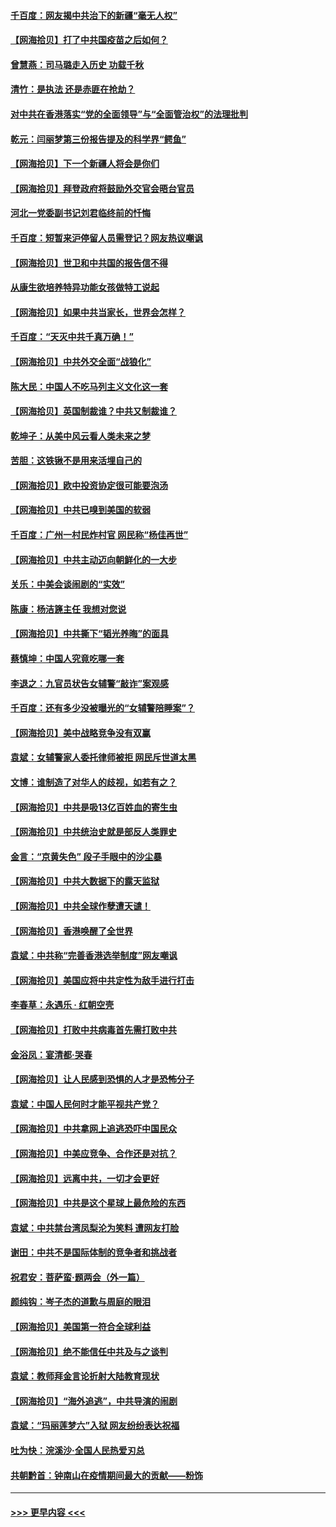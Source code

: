 #### [千百度：网友揭中共治下的新疆“毫无人权”](../pages/nsc993/n12858385.md?t=04051251) 
#### [【网海拾贝】打了中共国疫苗之后如何？](../pages/nsc993/n12857866.md?t=04051251) 
#### [曾慧燕：司马璐走入历史 功载千秋](../pages/nsc993/n12856996.md?t=04051251) 
#### [清竹：是执法 还是赤匪在抢劫？](../pages/nsc993/n12856952.md?t=04051251) 
#### [对中共在香港落实“党的全面领导”与“全面管治权”的法理批判](../pages/nsc993/n12856929.md?t=04051251) 
#### [乾元：闫丽梦第三份报告提及的科学界“鳄鱼”](../pages/nsc993/n12855985.md?t=04051251) 
#### [【网海拾贝】下一个新疆人将会是你们](../pages/nsc993/n12855864.md?t=04051251) 
#### [【网海拾贝】拜登政府将鼓励外交官会晤台官员](../pages/nsc993/n12853615.md?t=04051251) 
#### [河北一党委副书记刘君临终前的忏悔](../pages/nsc993/n12849420.md?t=04051251) 
#### [千百度：短暂来沪停留人员需登记？网友热议嘲讽](../pages/nsc993/n12853497.md?t=04051251) 
#### [【网海拾贝】世卫和中共国的报告信不得](../pages/nsc993/n12850902.md?t=04051251) 
#### [从康生欲培养特异功能女孩做特工说起](../pages/nsc993/n12849289.md?t=04051251) 
#### [【网海拾贝】如果中共当家长，世界会怎样？](../pages/nsc993/n12848436.md?t=04051251) 
#### [千百度：“天灭中共千真万确！”](../pages/nsc993/n12845659.md?t=04051251) 
#### [【网海拾贝】中共外交全面“战狼化”](../pages/nsc993/n12845607.md?t=04051251) 
#### [陈大民：中国人不吃马列主义文化这一套](../pages/nsc993/n12842496.md?t=04051251) 
#### [【网海拾贝】英国制裁谁？中共又制裁谁？](../pages/nsc993/n12840909.md?t=04051251) 
#### [乾坤子：从美中风云看人类未来之梦](../pages/nsc993/n12840590.md?t=04051251) 
#### [苦胆：这铁锹不是用来活埋自己的](../pages/nsc993/n12839512.md?t=04051251) 
#### [【网海拾贝】欧中投资协定很可能要泡汤](../pages/nsc993/n12835122.md?t=04051251) 
#### [【网海拾贝】中共已嗅到美国的软弱](../pages/nsc993/n12832411.md?t=04051251) 
#### [千百度：广州一村民炸村官 网民称“杨佳再世”](../pages/nsc993/n12832380.md?t=04051251) 
#### [【网海拾贝】中共主动迈向朝鲜化的一大步](../pages/nsc993/n12829887.md?t=04051251) 
#### [关乐：中美会谈闹剧的“实效”](../pages/nsc993/n12826698.md?t=04051251) 
#### [陈康：杨洁篪主任  我想对您说](../pages/nsc993/n12826609.md?t=04051251) 
#### [【网海拾贝】中共撕下“韬光养晦”的面具](../pages/nsc993/n12826459.md?t=04051251) 
#### [蔡慎坤：中国人究竟吃哪一套](../pages/nsc993/n12826010.md?t=04051251) 
#### [李退之：九官员状告女辅警“敲诈”案观感](../pages/nsc993/n12823984.md?t=04051251) 
#### [千百度：还有多少没被曝光的“女辅警陪睡案”？](../pages/nsc993/n12822136.md?t=04051251) 
#### [【网海拾贝】美中战略竞争没有双赢](../pages/nsc993/n12822105.md?t=04051251) 
#### [袁斌：女辅警家人委托律师被拒 网民斥世道太黑](../pages/nsc993/n12822004.md?t=04051251) 
#### [文博：谁制造了对华人的歧视，如若有之？](../pages/nsc993/n12821635.md?t=04051251) 
#### [【网海拾贝】中共是吸13亿百姓血的寄生虫](../pages/nsc993/n12819191.md?t=04051251) 
#### [【网海拾贝】中共统治史就是部反人类罪史](../pages/nsc993/n12816738.md?t=04051251) 
#### [金言：“京黄失色” 段子手眼中的沙尘暴](../pages/nsc993/n12815700.md?t=04051251) 
#### [【网海拾贝】中共大数据下的露天监狱](../pages/nsc993/n12811075.md?t=04051251) 
#### [【网海拾贝】中共全球作孽遭天谴！](../pages/nsc993/n12810258.md?t=04051251) 
#### [【网海拾贝】香港唤醒了全世界](../pages/nsc993/n12809100.md?t=04051251) 
#### [袁斌：中共称“完善香港选举制度”网友嘲讽](../pages/nsc993/n12808994.md?t=04051251) 
#### [【网海拾贝】美国应将中共定性为敌手进行打击](../pages/nsc993/n12806870.md?t=04051251) 
#### [李春草：永遇乐 · 红朝空壳](../pages/nsc993/n12805365.md?t=04051251) 
#### [【网海拾贝】打败中共病毒首先需打败中共](../pages/nsc993/n12803930.md?t=04051251) 
#### [金浴凤：宴清都‧哭春](../pages/nsc993/n12801601.md?t=04051251) 
#### [【网海拾贝】让人民感到恐惧的人才是恐怖分子](../pages/nsc993/n12799347.md?t=04051251) 
#### [袁斌：中国人民何时才能平视共产党？](../pages/nsc993/n12799306.md?t=04051251) 
#### [【网海拾贝】中共拿网上追逃恐吓中国民众](../pages/nsc993/n12796905.md?t=04051251) 
#### [【网海拾贝】中美应竞争、合作还是对抗？](../pages/nsc993/n12794675.md?t=04051251) 
#### [【网海拾贝】远离中共，一切才会更好](../pages/nsc993/n12793572.md?t=04051251) 
#### [【网海拾贝】中共是这个星球上最危险的东西](../pages/nsc993/n12791400.md?t=04051251) 
#### [袁斌：中共禁台湾凤梨沦为笑料 遭网友打脸](../pages/nsc993/n12791335.md?t=04051251) 
#### [谢田：中共不是国际体制的竞争者和挑战者](../pages/nsc993/n12791212.md?t=04051251) 
#### [祝君安：菩萨蛮·题两会（外一篇）](../pages/nsc993/n12786801.md?t=04051251) 
#### [颜纯钩：岑子杰的道歉与周庭的眼泪](../pages/nsc993/n12786775.md?t=04051251) 
#### [【网海拾贝】美国第一符合全球利益](../pages/nsc993/n12786666.md?t=04051251) 
#### [【网海拾贝】绝不能信任中共及与之谈判](../pages/nsc993/n12784266.md?t=04051251) 
#### [袁斌：教师拜金言论折射大陆教育现状](../pages/nsc993/n12783868.md?t=04051251) 
#### [【网海拾贝】“海外追逃”，中共导演的闹剧](../pages/nsc993/n12781638.md?t=04051251) 
#### [袁斌：“玛丽莲梦六”入狱 网友纷纷表达祝福](../pages/nsc993/n12781432.md?t=04051251) 
#### [吐为快：浣溪沙·全国人民热爱刃总](../pages/nsc993/n12781393.md?t=04051251) 
#### [共朝黔首：钟南山在疫情期间最大的贡献——粉饰](../pages/nsc993/n12781374.md?t=04051251) 

----
#### [ >>> 更早内容 <<< ](../indexes/nsc993-earlier.md)
